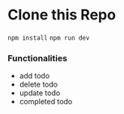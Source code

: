 # Clone this Repo
` npm install `
` npm run dev `

### Functionalities

- add todo
- delete todo
- update todo
- completed todo


